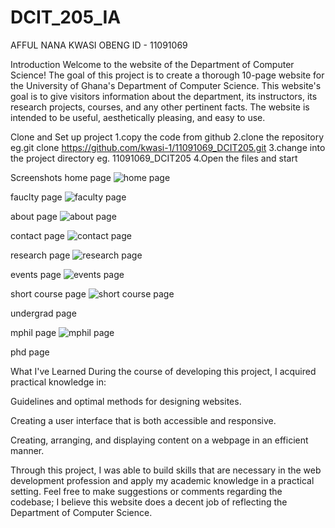 # DCIT_205_IA
AFFUL NANA KWASI OBENG 
ID - 11091069

Introduction
Welcome to the website of the Department of Computer Science! The goal of this project is to create a thorough 10-page website for the University of Ghana's Department of Computer Science. This website's goal is to give visitors information about the department, its instructors, its research projects, courses, and any other pertinent facts. The website is intended to be useful, aesthetically pleasing, and easy to use.

Clone and Set up project
  1.copy the code from github
  2.clone the repository
    eg.git clone https://github.com/kwasi-1/11091069_DCIT205.git
  3.change into the project directory
    eg. 11091069_DCIT205
  4.Open the files and start

Screenshots
  home page
![home page](<screenshots/home page.png>)

  fauclty page
![faculty page](<screenshots/faculty page.png>)

  about page
![about page](<screenshots/about page.png>)

  contact page
![contact page](<screenshots/contact page.png>)

  research page
![research page](<screenshots/research page.png>)

  events page
![events page](<screenshots/events page.png>)

  short course page
![short course page](<screenshots/short courses page.png>)

  undergrad page
  

  mphil page
![mphil page](<screenshots/mphil page.png>)

  phd page




What I've Learned
During the course of developing this project, I acquired practical knowledge in:

  Guidelines and optimal methods for designing websites.

  Creating a user interface that is both accessible and responsive.

  Creating, arranging, and displaying content on a webpage in an efficient manner.

Through this project, I was able to build skills that are necessary in the web development profession and apply my academic knowledge in a practical setting.
Feel free to make suggestions or comments regarding the codebase; I believe this website does a decent job of reflecting the Department of Computer Science.